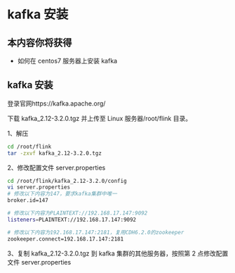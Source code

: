 # kafka 安装

## 本内容你将获得

- 如何在 centos7 服务器上安装 kafka

## kafka 安装

登录官网https://kafka.apache.org/

下载 kafka_2.12-3.2.0.tgz 并上传至 Linux 服务器/root/flink 目录。

1、解压

```bash
cd /root/flink
tar -zxvf kafka_2.12-3.2.0.tgz
```

2、修改配置文件 server.properties

```bash
cd /root/flink/kafka_2.12-3.2.0/config
vi server.properties
# 修改以下内容为147，要求kafka集群中唯一
broker.id=147

# 修改以下内容为PLAINTEXT://192.168.17.147:9092
listeners=PLAINTEXT://192.168.17.147:9092

# 修改以下内容为192.168.17.147:2181，复用CDH6.2.0的zookeeper
zookeeper.connect=192.168.17.147:2181
```

3、复制 kafka_2.12-3.2.0.tgz 到 kafka 集群的其他服务器，按照第 2 点修改配置文件 server.properties

